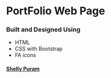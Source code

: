 # PortFolio Web Page

### Built and Designed Using
- HTML
- CSS with Bootstrap
- FA icons

#### [Shelly Puram](https://www.linkedin.com/in/shelly-puram/)
